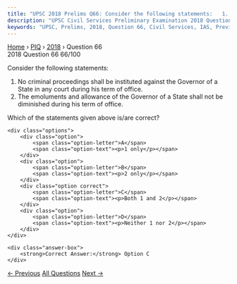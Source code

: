 ```yaml
---
title: "UPSC 2018 Prelims Q66: Consider the following statements:   1. No criminal proceedi..."
description: "UPSC Civil Services Preliminary Examination 2018 Question 66 with options and answer"
keywords: "UPSC, Prelims, 2018, Question 66, Civil Services, IAS, Previous Year Questions"
---
```


<nav class="breadcrumb">
    <a href="../../">Home</a>
    <span>›</span>
    <a href="../">PIQ</a>
    <span>›</span>
    <a href="./">2018</a>
    <span>›</span>
    <span>Question 66</span>
</nav>

<div class="question-header">
    <div class="question-meta">
        <span class="year-badge">2018</span>
        <span class="question-number">Question 66</span>
        <span class="progress">66/100</span>
    </div>
    <div class="progress-bar">
        <div class="progress-fill" style="width: 66.0%"></div>
    </div>
</div>

<div class="question-content">
    <div class="question-text">
        <p>Consider the following statements:</p>
<ol>
<li>No criminal proceedings shall be instituted against the Governor of a State in any court during his term of office.</li>
<li>The emoluments and allowance of the Governor of a State shall not be diminished during his term of office.</li>
</ol>
<p>Which of the statements given above is/are correct?</p>
    </div>
    
    <div class="options">
        <div class="option">
            <span class="option-letter">A</span>
            <span class="option-text"><p>1 only</p></span>
        </div>
        <div class="option">
            <span class="option-letter">B</span>
            <span class="option-text"><p>2 only</p></span>
        </div>
        <div class="option correct">
            <span class="option-letter">C</span>
            <span class="option-text"><p>Both 1 and 2</p></span>
        </div>
        <div class="option">
            <span class="option-letter">D</span>
            <span class="option-text"><p>Neither 1 nor 2</p></span>
        </div>
    </div>

    <div class="answer-box">
        <strong>Correct Answer:</strong> Option C
    </div>
</div>

<div class="question-nav">
    <a href="../q065-which-one-of-the-following-reflects-the-most-appro/" class="nav-btn prev">← Previous</a>
    <a href="../" class="nav-btn center">All Questions</a>
    <a href="../q067-the-wellknown-painting-bani-thani-belongs-to-the/" class="nav-btn next">Next →</a>
</div>
